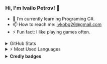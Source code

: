 ### Hi, I'm Ivailo Petrov! 👋

- 🌱 I’m currently learning Programing C#.
- 📫 How to reach me: ivkobg26@gmail.com
- ⚡ Fun fact: I like playing games often.

<details>
<summary>GitHub Stats</summary>
<img src="https://github-readme-stats.vercel.app/api?username=IvailoPetrov06&theme=radical&show_icons=true">
</details>

<details>
  <summary>⚡ Most Used Languages</summary>
![Top languages](https://github-readme-stats.vercel.app/api/top-langs/?username=IvailoPetrov06&show_icons=true&theme=radical)
</details>

<details>	
  <summary><b>Credly badges</b></summary>
<a href ="https://www.credly.com/badges/bd1a7cf2-9929-4936-b1bb-13075f1c38bb/public_url">
    <img align="left" alt="HTML&CSS" width="200px" src="https://images.credly.com/size/340x340/images/fce226c2-0f13-4e17-b60c-24fa6ffd88cb/Intro2IoT.png" ></a>
</details>
